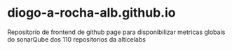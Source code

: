 # diogo-a-rocha-alb.github.io
Repositorio de frontend de github page para disponibilizar metricas globais do sonarQube dos 110 repositorios da alticelabs
